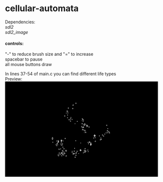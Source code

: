 # cellular-automata

Dependencies:  
*sdl2*  
*sdl2_image*

#### controls:
"-" to reduce brush size and "=" to increase  
spacebar to pause  
all mouse buttons draw

In lines 37-54 of main.c you can find different life types  
Preview:
![Preview](https://github.com/BigAaron1243/cellular-automata/blob/main/images/gameoflife.png)
